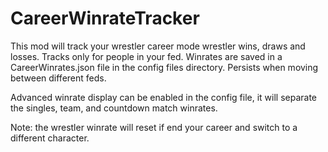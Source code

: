 # CareerWinrateTracker
This mod will track your wrestler career mode wrestler wins, draws and losses. Tracks only for people in your fed. Winrates are saved in a CareerWinrates.json file in the config files directory. Persists when moving between different feds.

Advanced winrate display can be enabled in the config file, it will separate the singles, team, and countdown match winrates.

Note: the wrestler winrate will reset if end your career and switch to a different character.